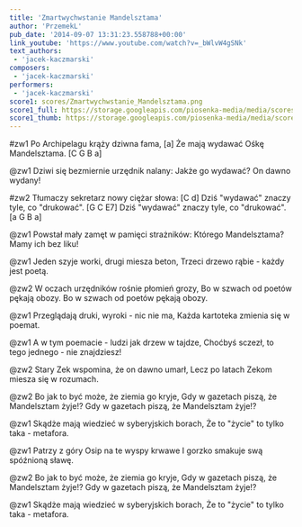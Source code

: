 ```yaml
---
title: 'Zmartwychwstanie Mandelsztama'
author: 'PrzemekL'
pub_date: '2014-09-07 13:31:23.558788+00:00'
link_youtube: 'https://www.youtube.com/watch?v=_bWlvW4gSNk'
text_authors:
 - 'jacek-kaczmarski'
composers:
 - 'jacek-kaczmarski'
performers:
 - 'jacek-kaczmarski'
score1: scores/Zmartwychwstanie_Mandelsztama.png
score1_full: https://storage.googleapis.com/piosenka-media/media/scores/Zmartwychwstanie_Mandelsztama.png
score1_thumb: https://storage.googleapis.com/piosenka-media/media/scores/Zmartwychwstanie_Mandelsztama.png.180x0_q85_upscale.jpg
---
```


#zw1
 Po Archipelagu krąży dziwna fama, [a]
Że mają wydawać Ośkę Mandelsztama. [C G B a]

@zw1
Dziwi się bezmiernie urzędnik nalany:
Jakże go wydawać? On dawno wydany!

#zw2
Tłumaczy sekretarz nowy ciężar słowa: [C d]
Dziś "wydawać" znaczy tyle, co "drukować". [G C E7]
Dziś "wydawać" znaczy tyle, co "drukować". [a G B a]

@zw1
Powstał mały zamęt w pamięci strażników:
Którego Mandelsztama? Mamy ich bez liku!

@zw1
Jeden szyje worki, drugi miesza beton,
Trzeci drzewo rąbie - każdy jest poetą.

@zw2
W oczach urzędników rośnie płomień grozy,
Bo w szwach od poetów pękają obozy.
Bo w szwach od poetów pękają obozy.

@zw1
Przeglądają druki, wyroki - nic nie ma,
Każda kartoteka zmienia się w poemat.

@zw1
A w tym poemacie - ludzi jak drzew w tajdze,
Choćbyś sczezł, to tego jednego - nie znajdziesz!

@zw2
Stary Zek wspomina, że on dawno umarł,
Lecz po latach Zekom miesza się w rozumach.

@zw2
Bo jak to być może, że ziemia go kryje,
Gdy w gazetach piszą, że Mandelsztam żyje!?
Gdy w gazetach piszą, że Mandelsztam żyje!?

@zw1
Skądże mają wiedzieć w syberyjskich borach,
Że to "życie" to tylko taka - metafora.

@zw1
Patrzy z góry Osip na te wyspy krwawe
I gorzko smakuje swą spóźnioną sławę.

@zw2
Bo jak to być może, że ziemia go kryje,
Gdy w gazetach piszą, że Mandelsztam żyje!?
Gdy w gazetach piszą, że Mandelsztam żyje!?

@zw1
Skądże mają wiedzieć w syberyjskich borach,
Że to "życie" to tylko taka - metafora.